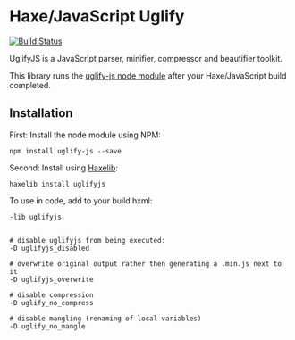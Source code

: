# Haxe/JavaScript Uglify
[![Build Status](https://travis-ci.org/markknol/hx-uglifyjs.svg?branch=master)](https://travis-ci.org/markknol/hx-uglifyjs)

UglifyJS is a JavaScript parser, minifier, compressor and beautifier toolkit.

This library runs the [uglify-js node module](https://www.npmjs.com/package/uglify-js) after your Haxe/JavaScript build completed.

## Installation

First: Install the node module using NPM:

```
npm install uglify-js --save
```

Second: Install using [Haxelib](https://lib.haxe.org/p/uglifyjs/):

```
haxelib install uglifyjs
```


To use in code, add to your build hxml:

```
-lib uglifyjs


# disable uglifyjs from being executed:
-D uglifyjs_disabled

# overwrite original output rather then generating a .min.js next to it
-D uglifyjs_overwrite

# disable compression
-D uglify_no_compress

# disable mangling (renaming of local variables)
-D uglify_no_mangle
```
